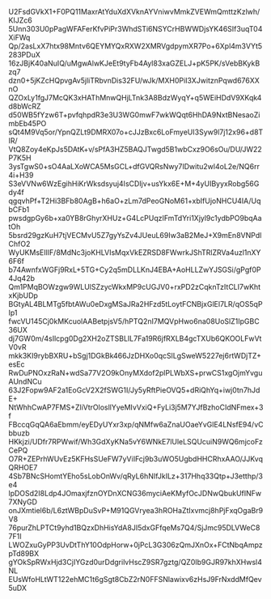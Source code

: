 U2FsdGVkX1+F0PQ11MaxrAtYduXdXVknAYVniwvMmkZVEWmQmttzKzlwh/KIJZc6
5Unn303U0pPagWFAFerKfvPiPr3WhdSTi6NSYCrHBWWDjsYK46SIf3uqT04XiFWq
Qp/2asLxX7htx98Mntv6QEYMYQxRXW2XMRVgdpymXR7Po+6Xpl4m3VYt5283PDuX
16zJBjK40aNuIQ/uMgwAlwKJeEt9tyFb4Ayl83xaGZELJ+pK5PK/sVebBKykBzq7
dzn0+5jKZcHQpvgAv5jliTRbvnDis32FU/wJk/MXH0PiI3XJwitznPqwd676XXnO
QZOxLy1fgJ7McQK3xHAThMnwQHjLTnk3A8BdzWyqY+q5WEiHDdV9XKqk4d8bWcRZ
d50WB5fYzw6T+pvfqhpdR3e3U3WG0mwF7wkWQqt6HhDA9NxtBNesaoZimbEb45PO
sQt4M9Vq5or/YpnQZLt9DMRX07o+cJJzBxc6LoFmyeUI3Syw9l7j12x96+d8TIR/
VtQ8Zoy4eKpJs5DAtK+v/sPfA3HZ5BAQJTwgd5B1wbCxz9O6sOu/DU/JW22P7K5H
3ysTgwS0+sO4AaLXoWCA5MsGCL+dfGVQRsNwy7IDwitu2wl4oL2e/NQ6rr4i+H39
S3eVVNw6WzEgihHiKrWksdsyuj4IsCDIjv+usYkx6E+M+4yUIByyxRobg56Gdy4f
qgqvhPf+T2Hi3BFb80AgB+h6aO+zLm7dPeoGNoM61+xbIfUjoNHCU4IA/UqbCFb1
pwsdgpGy6b+xa0YB8rGhyrXHUz+G4LcPUqzIFmTdYri1Xjyl9c1ydbPO9bqAatOh
5bsrd29gzKuH7tjVECMvU5Z7gyYsZv4JUeuL69Iw3aB2MeJ+X9mEn8VNPdlChfO2
WyUKMsEIlIF/8MdNc3joKHLVIsMqxVkEZRSD8FWwrkJShTRlZRVa4uzl1nXY6F6f
b74AwnfxWGFj9RxL+5TG+Cy2q5mDLLKnJ4EBA+AoHLLZwYJSGSi/gPgf0P4Jq42b
Qm1PMqBOWzgw9WLUlSZzycWkxMP9cUGJV0+rxPD2zCqknTzItCLI7wKhtxKjbUDp
BGtyAL4BLMTg5fbtAWu0eDxgMSaJRa2HFzd5tLoytFCNBjxGlEl7LR/qOS5qPIp1
fwcVU145Cj0kMKcuolAABetpjsV5/hPTQ2nI7MQVpHwo6na08UoSlZ1IpGBC36UX
dj7GW0m/4sIlcpg0Dg2XH2oZTSBLIL7Fa19R6jfRXLB4gcTXUb6QKOOLFwVtV0vR
mkk3KI9rybBXRU+bSgj1DGkBk466JzDHXo0qcSlLgSweW5227ej6rtWDjTZ+esEc
RwDuPNOxzRaN+wdSa77V2O9kOnyMXdof2plPLWbXS+prwCS1xgOjmYvguAUndNCu
63J2Fopw9AF2a1EoGcV2X2fSWG1I/Jy5yRftPieOVQ5+dRiQhYq+iwj0tn7hJdE+
NtWhhCwAP7FMS+ZliVtrOlosllYyeMIvVxiQ+FyLi3j5M7YJfBzhoCIdNFmex+3f
FBccqGqQA6aEbmm/eyEDyUYxr3xp/qNMfw6aZnaUOaeYvGlE4LNsfE94/vCbbuzb
HKkjzi/UDfr7RPWwif/Wh3GdXyKNa5vY6WNkE7lUleLSQUcuiN9WQ6mjcoFzCePQ
O7R+ZEPrhWUvEz5KFHsSUeFW7yViIFcj9b3uWO5UgbdHHCRhxAAO/JJKvqQRHOE7
4Sb7BNcSHomtYEho5sLobOnWv/qRyL6hNIfJkILz+317Hhq33Qtp+J3etthp/3e4
lpDOSd2I8Ldp4JOmaxjfznOYDnXCNG36myciAeKMyfOcJDNwQbukUfINFw7XNyGD
onJXmtiel6b/L6ztWBpDuSvP+M91QGVryea3hROHaZtIxvmcj8hPjFxqOgaBr9V8
76purZhLPTCt9yhd1BQzxDhHisYdA8JI5dxGFfqeMs7Q4/SjJmc95DLVWeC87F1I
LWOZxuGyPP3UvDtThY10OdpHorw+0jPcL3G306zQmJXnOx+FCtNbqAmpzpTd89BX
gYOkSpRWxHjd3CjIYGzd0urDdgrilvHscZ9SR7gztg/QZ0Ib9GJR97khXHwsl4NL
EUsWfoHLtWT122ehMC1t6gSgt8CbZ2rN0FFSNlawixv6zHsJ9FrNxddMfQev5uDX
